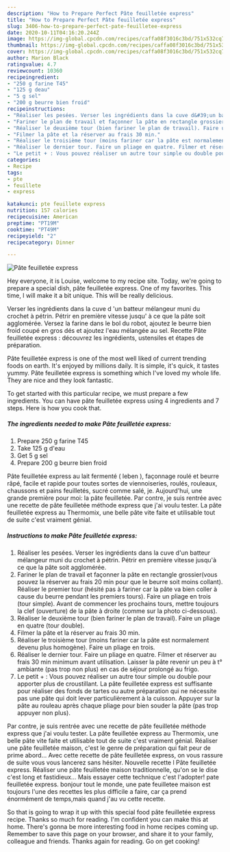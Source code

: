 ```yaml
---
description: "How to Prepare Perfect Pâte feuilletée express"
title: "How to Prepare Perfect Pâte feuilletée express"
slug: 3406-how-to-prepare-perfect-pate-feuilletee-express
date: 2020-10-11T04:16:20.244Z
image: https://img-global.cpcdn.com/recipes/caffa08f3016c3bd/751x532cq70/pate-feuilletee-express-photo-principale-de-la-recette.jpg
thumbnail: https://img-global.cpcdn.com/recipes/caffa08f3016c3bd/751x532cq70/pate-feuilletee-express-photo-principale-de-la-recette.jpg
cover: https://img-global.cpcdn.com/recipes/caffa08f3016c3bd/751x532cq70/pate-feuilletee-express-photo-principale-de-la-recette.jpg
author: Marion Black
ratingvalue: 4.7
reviewcount: 10360
recipeingredient:
- "250 g farine T45"
- "125 g deau"
- "5 g sel"
- "200 g beurre bien froid"
recipeinstructions:
- "Réaliser les pesées. Verser les ingrédients dans la cuve d&#39;un batteur mélangeur muni du crochet à pétrin. Pétrir en première vitesse jusqu&#39;à ce que la pâte soit agglomérée."
- "Fariner le plan de travail et façonner la pâte en rectangle grossier(vous pouvez la réserver au frais 20 min pour que le beurre soit moins collant). Réaliser le premier tour (hésité pas à fariner car la pâte va bien coller à cause du beurre pendant les premiers tours). Faire un pliage en trois (tour simple). Avant de commencer les prochains tours, mettre toujours la clef (ouverture) de la pâte à droite (comme sur la photo ci-dessous)."
- "Réaliser le deuxième tour (bien fariner le plan de travail). Faire un pliage en quatre (tour double)."
- "Filmer la pâte et la réserver au frais 30 min."
- "Réaliser le troisième tour (moins fariner car la pâte est normalement devenu plus homogène). Faire un pliage en trois."
- "Réaliser le dernier tour. Faire un pliage en quatre. Filmer et réserver au frais 30 min minimum avant utilisation. Laisser la pâte revenir un peu à t° ambiante (pas trop non plus) en cas de séjour prolongé au frigo."
- "Le petit + : Vous pouvez réaliser un autre tour simple ou double pour apporter plus de croustillant. La pâte feuilletée express est suffisante pour réaliser des fonds de tartes ou autre préparation qui ne nécessite pas une pâte qui doit lever particulièrement à la cuisson. Appuyer sur la pâte au rouleau après chaque pliage pour bien souder la pâte (pas trop appuyer non plus)."
categories:
- Recipe
tags:
- pte
- feuillete
- express

katakunci: pte feuillete express 
nutrition: 157 calories
recipecuisine: American
preptime: "PT19M"
cooktime: "PT49M"
recipeyield: "2"
recipecategory: Dinner

---
```



![Pâte feuilletée express](https://img-global.cpcdn.com/recipes/caffa08f3016c3bd/751x532cq70/pate-feuilletee-express-photo-principale-de-la-recette.jpg)

Hey everyone, it is Louise, welcome to my recipe site. Today, we're going to prepare a special dish, pâte feuilletée express. One of my favorites. This time, I will make it a bit unique. This will be really delicious.

Verser les ingrédients dans la cuve d &#39;un batteur mélangeur muni du crochet à pétrin. Pétrir en première vitesse jusqu&#39; à ce que la pâte soit agglomérée. Versez la farine dans le bol du robot, ajoutez le beurre bien froid coupé en gros dés et ajoutez l&#39;eau mélangée au sel. Recette Pâte feuilletée express : découvrez les ingrédients, ustensiles et étapes de préparation.

Pâte feuilletée express is one of the most well liked of current trending foods on earth. It's enjoyed by millions daily. It is simple, it's quick, it tastes yummy. Pâte feuilletée express is something which I've loved my whole life. They are nice and they look fantastic.


To get started with this particular recipe, we must prepare a few ingredients. You can have pâte feuilletée express using 4 ingredients and 7 steps. Here is how you cook that.

<!--inarticleads1-->

##### The ingredients needed to make Pâte feuilletée express:

1. Prepare 250 g farine T45
1. Take 125 g d&#39;eau
1. Get 5 g sel
1. Prepare 200 g beurre bien froid


Pâte feuilletée express au lait fermenté ( leben ), façonnage roulé et beurre râpé, facile et rapide pour toutes sortes de viennoiseries, roulés, rouleaux, chaussons et pains feuilletés, sucré comme salé, je. Aujourd&#39;hui, une grande première pour moi: la pâte feuilletée. Par contre, je suis rentrée avec une recette de pâte feuilletée méthode express que j&#39;ai voulu tester. La pâte feuilletée express au Thermomix, une belle pâte vite faite et utilisable tout de suite c&#39;est vraiment génial. 

<!--inarticleads2-->

##### Instructions to make Pâte feuilletée express:

1. Réaliser les pesées. Verser les ingrédients dans la cuve d&#39;un batteur mélangeur muni du crochet à pétrin. Pétrir en première vitesse jusqu&#39;à ce que la pâte soit agglomérée.
1. Fariner le plan de travail et façonner la pâte en rectangle grossier(vous pouvez la réserver au frais 20 min pour que le beurre soit moins collant). Réaliser le premier tour (hésité pas à fariner car la pâte va bien coller à cause du beurre pendant les premiers tours). Faire un pliage en trois (tour simple). Avant de commencer les prochains tours, mettre toujours la clef (ouverture) de la pâte à droite (comme sur la photo ci-dessous).
1. Réaliser le deuxième tour (bien fariner le plan de travail). Faire un pliage en quatre (tour double).
1. Filmer la pâte et la réserver au frais 30 min.
1. Réaliser le troisième tour (moins fariner car la pâte est normalement devenu plus homogène). Faire un pliage en trois.
1. Réaliser le dernier tour. Faire un pliage en quatre. Filmer et réserver au frais 30 min minimum avant utilisation. Laisser la pâte revenir un peu à t° ambiante (pas trop non plus) en cas de séjour prolongé au frigo.
1. Le petit + : Vous pouvez réaliser un autre tour simple ou double pour apporter plus de croustillant. La pâte feuilletée express est suffisante pour réaliser des fonds de tartes ou autre préparation qui ne nécessite pas une pâte qui doit lever particulièrement à la cuisson. Appuyer sur la pâte au rouleau après chaque pliage pour bien souder la pâte (pas trop appuyer non plus).


Par contre, je suis rentrée avec une recette de pâte feuilletée méthode express que j&#39;ai voulu tester. La pâte feuilletée express au Thermomix, une belle pâte vite faite et utilisable tout de suite c&#39;est vraiment génial. Réaliser une pâte feuilletée maison, c&#39;est le genre de préparation qui fait peur de prime abord… Avec cette recette de pâte feuilletée express, on vous rassure de suite vous vous lancerez sans hésiter. Nouvelle recette l Pâte feuilletée express. Réaliser une pâte feuilletée maison traditionnelle, qu&#39;on se le dise c&#39;est long et fastidieux… Mais essayer cette technique c&#39;est l&#39;adopter! pate feuilletée express. bonjour tout le monde, une pate feuilletee maison est toujours l&#39;une des recettes les plus difficile a faire, car ça prend énormément de temps,mais quand j&#39;au vu cette recette. 

So that is going to wrap it up with this special food pâte feuilletée express recipe. Thanks so much for reading. I'm confident you can make this at home. There's gonna be more interesting food in home recipes coming up. Remember to save this page on your browser, and share it to your family, colleague and friends. Thanks again for reading. Go on get cooking!
